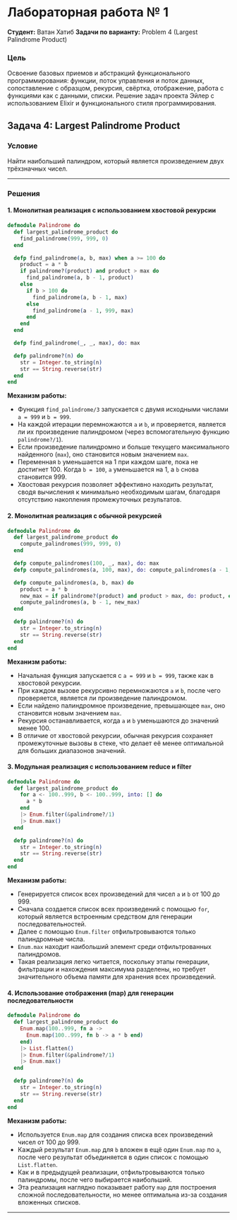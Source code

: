 
# Лабораторная работа № 1

**Студент:** Ватан Хатиб
**Задачи по варианту:** Problem 4 (Largest Palindrome Product)

### Цель

Освоение базовых приемов и абстракций функционального программирования: функции, поток управления и поток данных, сопоставление с образцом, рекурсия, свёртка, отображение, работа с функциями как с данными, списки. Решение задач проекта Эйлер с использованием Elixir и функционального стиля программирования.

## Задача 4: Largest Palindrome Product

### Условие

Найти наибольший палиндром, который является произведением двух трёхзначных чисел.

---

### Решения

#### 1. Монолитная реализация с использованием хвостовой рекурсии

```elixir
defmodule Palindrome do
  def largest_palindrome_product do
    find_palindrome(999, 999, 0)
  end

  defp find_palindrome(a, b, max) when a >= 100 do
    product = a * b
    if palindrome?(product) and product > max do
      find_palindrome(a, b - 1, product)
    else
      if b > 100 do
        find_palindrome(a, b - 1, max)
      else
        find_palindrome(a - 1, 999, max)
      end
    end
  end

  defp find_palindrome(_, _, max), do: max

  defp palindrome?(n) do
    str = Integer.to_string(n)
    str == String.reverse(str)
  end
end
```

**Механизм работы:**
- Функция `find_palindrome/3` запускается с двумя исходными числами `a = 999` и `b = 999`.
- На каждой итерации перемножаются `a` и `b`, и проверяется, является ли их произведение палиндромом (через вспомогательную функцию `palindrome?/1`).
- Если произведение палиндромно и больше текущего максимального найденного (`max`), оно становится новым значением `max`.
- Переменная `b` уменьшается на 1 при каждом шаге, пока не достигнет 100. Когда `b = 100`, `a` уменьшается на 1, а `b` снова становится 999.
- Хвостовая рекурсия позволяет эффективно находить результат, сводя вычисления к минимально необходимым шагам, благодаря отсутствию накопления промежуточных результатов.

#### 2. Монолитная реализация с обычной рекурсией

```elixir
defmodule Palindrome do
  def largest_palindrome_product do
    compute_palindromes(999, 999, 0)
  end

  defp compute_palindromes(100, _, max), do: max
  defp compute_palindromes(a, 100, max), do: compute_palindromes(a - 1, 999, max)

  defp compute_palindromes(a, b, max) do
    product = a * b
    new_max = if palindrome?(product) and product > max, do: product, else: max
    compute_palindromes(a, b - 1, new_max)
  end

  defp palindrome?(n) do
    str = Integer.to_string(n)
    str == String.reverse(str)
  end
end
```

**Механизм работы:**
- Начальная функция запускается с `a = 999` и `b = 999`, также как в хвостовой рекурсии.
- При каждом вызове рекурсивно перемножаются `a` и `b`, после чего проверяется, является ли произведение палиндромом.
- Если найдено палиндромное произведение, превышающее `max`, оно становится новым значением `max`.
- Рекурсия останавливается, когда `a` и `b` уменьшаются до значений менее 100.
- В отличие от хвостовой рекурсии, обычная рекурсия сохраняет промежуточные вызовы в стеке, что делает её менее оптимальной для больших диапазонов значений.

#### 3. Модульная реализация с использованием reduce и filter

```elixir
defmodule Palindrome do
  def largest_palindrome_product do
    for a <- 100..999, b <- 100..999, into: [] do
      a * b
    end
    |> Enum.filter(&palindrome?/1)
    |> Enum.max()
  end

  defp palindrome?(n) do
    str = Integer.to_string(n)
    str == String.reverse(str)
  end
end
```

**Механизм работы:**
- Генерируется список всех произведений для чисел `a` и `b` от 100 до 999.
- Сначала создается список всех произведений с помощью `for`, который является встроенным средством для генерации последовательностей.
- Далее с помощью `Enum.filter` отфильтровываются только палиндромные числа.
- `Enum.max` находит наибольший элемент среди отфильтрованных палиндромов.
- Такая реализация легко читается, поскольку этапы генерации, фильтрации и нахождения максимума разделены, но требует значительного объема памяти для хранения всех произведений.


#### 4. Использование отображения (map) для генерации последовательности

```elixir
defmodule Palindrome do
  def largest_palindrome_product do
    Enum.map(100..999, fn a ->
      Enum.map(100..999, fn b -> a * b end)
    end)
    |> List.flatten()
    |> Enum.filter(&palindrome?/1)
    |> Enum.max()
  end

  defp palindrome?(n) do
    str = Integer.to_string(n)
    str == String.reverse(str)
  end
end
```

**Механизм работы:**
- Используется `Enum.map` для создания списка всех произведений чисел от 100 до 999.
- Каждый результат `Enum.map` для `b` вложен в ещё один `Enum.map` по `a`, после чего результат объединяется в один список с помощью `List.flatten`.
- Как и в предыдущей реализации, отфильтровываются только палиндромы, после чего выбирается наибольший.
- Эта реализация наглядно показывает работу `map` для построения сложной последовательности, но менее оптимальна из-за создания вложенных списков.

---

